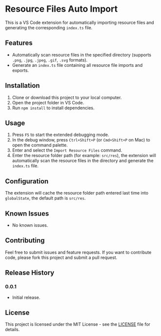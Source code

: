 # Resource Files Auto Import

This is a VS Code extension for automatically importing resource files and generating the corresponding `index.ts` file.

## Features

- Automatically scan resource files in the specified directory (supports `.png`, `.jpg`, `.jpeg`, `.gif`, `.svg` formats).
- Generate an `index.ts` file containing all resource file imports and exports.

## Installation

1. Clone or download this project to your local computer.
2. Open the project folder in VS Code.
3. Run `npm install` to install dependencies.

## Usage

1. Press `F5` to start the extended debugging mode.
2. In the debug window, press `Ctrl+Shift+P` (or `Cmd+Shift+P` on Mac) to open the command palette.
3. Enter and select the `Import Resource Files` command.
4. Enter the resource folder path (for example: `src/res`), the extension will automatically scan the resource files in the directory and generate the `index.ts` file.

## Configuration

The extension will cache the resource folder path entered last time into `globalState`, the default path is `src/res`.

## Known Issues

- No known issues.

## Contributing

Feel free to submit issues and feature requests. If you want to contribute code, please fork this project and submit a pull request.

## Release History

### 0.0.1

- Initial release.

## License

This project is licensed under the MIT License - see the [LICENSE](https://github.com/your-repo/resource-files-auto-import/blob/main/LICENSE) file for details.